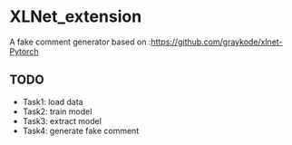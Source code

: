 # XLNet_extension
A fake comment generator based on :https://github.com/graykode/xlnet-Pytorch
## TODO
- Task1: load data 
- Task2: train model
- Task3: extract model
- Task4: generate fake comment

